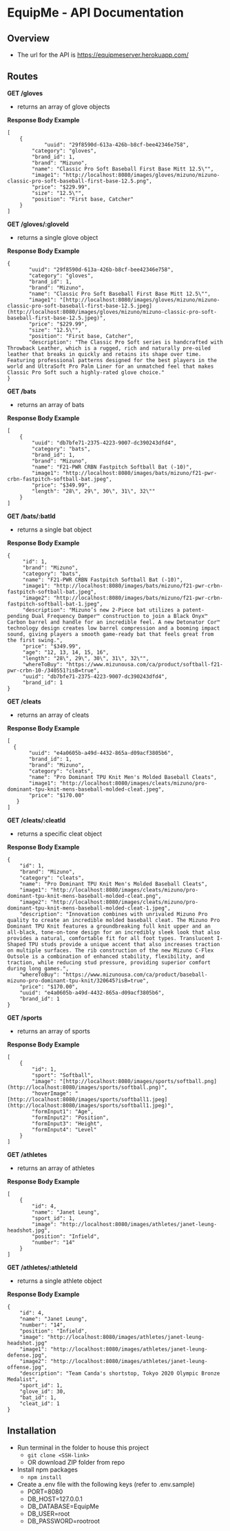# EquipMe - API Documentation

## Overview
 - The url for the API is https://equipmeserver.herokuapp.com/

## Routes

**GET /gloves**
 - returns an array of glove objects

**Response Body Example**

    [
	    {	
                "uuid": "29f8590d-613a-426b-b8cf-bee42346e758",
		    "category": "gloves",
		    "brand_id": 1,
		    "brand": "Mizuno",
		    "name": "Classic Pro Soft Baseball First Base Mitt 12.5\"",
		    "image1": "http://localhost:8080/images/gloves/mizuno/mizuno-classic-pro-soft-baseball-first-base-12.5.png",
		    "price": "$229.99",
		    "size": "12.5\"",
		    "position": "First base, Catcher"   
        }
    ]



**GET /gloves/:gloveId**
 - returns a single glove object
 
 **Response Body Example**

    
	{	
           "uuid": "29f8590d-613a-426b-b8cf-bee42346e758",
           "category": "gloves",
           "brand_id": 1,
           "brand": "Mizuno",
           "name": "Classic Pro Soft Baseball First Base Mitt 12.5\"",
           "image1": "[http://localhost:8080/images/gloves/mizuno/mizuno-classic-pro-soft-baseball-first-base-12.5.jpeg](http://localhost:8080/images/gloves/mizuno/mizuno-classic-pro-soft-baseball-first-base-12.5.jpeg)",
           "price": "$229.99",
           "size": "12.5\"",
           "position": "First base, Catcher",
           "description": "The Classic Pro Soft series is handcrafted with Throwback Leather, which is a rugged, rich and naturally pre-oiled leather that breaks in quickly and retains its shape over time. Featuring professional patterns designed for the best players in the world and UltraSoft Pro Palm Liner for an unmatched feel that makes Classic Pro Soft such a highly-rated glove choice."
	}
	


**GET /bats**
 - returns an array of bats
 
  **Response Body Example**

    [
	    {	
		    "uuid": "db7bfe71-2375-4223-9007-dc390243dfd4",
		    "category": "bats",
		    "brand_id": 1,
		    "brand": "Mizuno",
		    "name": "F21-PWR CRBN Fastpitch Softball Bat (-10)",
		    "image1": "http://localhost:8080/images/bats/mizuno/f21-pwr-crbn-fastpitch-softball-bat.jpeg",
		    "price": "$349.99",
		    "length": "28\", 29\", 30\", 31\", 32\""   
        }
    ]
 
 **GET /bats/:batId**
 - returns a single bat object
 
 **Response Body Example**
    
	{	
		 "id": 1,
		 "brand": "Mizuno",
		 "category": "bats",
		 "name": "F21-PWR CRBN Fastpitch Softball Bat (-10)",
		 "image1": "http://localhost:8080/images/bats/mizuno/f21-pwr-crbn-fastpitch-softball-bat.jpeg",
		 "image2": "http://localhost:8080/images/bats/mizuno/f21-pwr-crbn-fastpitch-softball-bat-1.jpeg",
		 "description": "Mizuno’s new 2-Piece bat utilizes a patent-pending Dual Frequency Damper™ construction to join a Black Onyx™ Carbon barrel and handle for an incredible feel. A new Detonator Cor™ technology design creates low barrel compression and a booming impact sound, giving players a smooth game-ready bat that feels great from the first swing.",
		 "price": "$349.99",
		 "age": "12, 13, 14, 15, 16",
		 "length": "28\", 29\", 30\", 31\", 32\"",
		 "whereToBuy": "https://www.mizunousa.com/ca/product/softball-f21-pwr-crbn-10-/340551?isB=true",
		 "uuid": "db7bfe71-2375-4223-9007-dc390243dfd4",
		 "brand_id": 1
	}
	

**GET /cleats**
 - returns an array of cleats
 
  **Response Body Example**

    [
      {
		   "uuid": "e4a0605b-a49d-4432-865a-d09acf3805b6",
		   "brand_id": 1,
		   "brand": "Mizuno",
		   "category": "cleats",
		   "name": "Pro Dominant TPU Knit Men's Molded Baseball Cleats",
		   "image1": "http://localhost:8080/images/cleats/mizuno/pro-dominant-tpu-knit-mens-baseball-molded-cleat.jpeg",
		   "price": "$170.00"
	   }
	]  

**GET /cleats/:cleatId**
 - returns a specific cleat object
 
  **Response Body Example**
      
    {
	    "id": 1,
	    "brand": "Mizuno",
	    "category": "cleats",
	    "name": "Pro Dominant TPU Knit Men's Molded Baseball Cleats",
	    "image1": "http://localhost:8080/images/cleats/mizuno/pro-dominant-tpu-knit-mens-baseball-molded-cleat.png",
	    "image2": "http://localhost:8080/images/cleats/mizuno/pro-dominant-tpu-knit-mens-baseball-molded-cleat-1.jpeg",
	    "description": "Innovation combines with unrivaled Mizuno Pro quality to create an incredible molded baseball cleat. The Mizuno Pro Dominant TPU Knit features a groundbreaking full knit upper and an all-black, tone-on-tone design for an incredibly sleek look that also provides a natural, comfortable fit for all foot types. Translucent I-Shaped TPU studs provide a unique accent that also increases traction on multiple surfaces. The rib construction of the new Mizuno C-Flex Outsole is a combination of enhanced stability, flexibility, and traction, while reducing stud pressure, providing superior comfort during long games.",
	    "whereToBuy": "https://www.mizunousa.com/ca/product/baseball-mizuno-pro-dominant-tpu-knit/320645?isB=true",
	    "price": "$170.00",
	    "uuid": "e4a0605b-a49d-4432-865a-d09acf3805b6",
	    "brand_id": 1
	}

**GET /sports**
 - returns an array of sports
 
 **Response Body Example**

    [
	    {
		    "id": 1,
		    "sport": "Softball",
		    "image": "[http://localhost:8080/images/sports/softball.png](http://localhost:8080/images/sports/softball.png)",
		    "hoverImage": "[http://localhost:8080/images/sports/softball1.jpeg](http://localhost:8080/images/sports/softball1.jpeg)",
		    "formInput1": "Age",
		    "formInput2": "Position",
		    "formInput3": "Height",
		    "formInput4": "Level"
	    }
	]
**GET /athletes**
 - returns an array of athletes
 
**Response Body Example**
	    
	[
	    {	
		    "id": 4,
		    "name": "Janet Leung",
		    "sport_id": 1,
		    "image": "http://localhost:8080/images/athletes/janet-leung-headshot.jpg",
		    "position": "Infield",
		    "number": "14"
		}
	]

**GET /athletes/:athleteId**
 - returns a single athlete object
 
**Response Body Example**
   
    {  
		"id": 4,
		"name": "Janet Leung",
		"number": "14",
		"position": "Infield",
		"image": "http://localhost:8080/images/athletes/janet-leung-headshot.jpg"
		"image1": "http://localhost:8080/images/athletes/janet-leung-defense.jpg",
		"image2": "http://localhost:8080/images/athletes/janet-leung-offense.jpg",
		"description": "Team Canda's shortstop, Tokyo 2020 Olympic Bronze Medalist",
		"sport_id": 1,
		"glove_id": 30,
		"bat_id": 1,
		"cleat_id": 1
	}
## Installation
- Run terminal in the folder to house this project
	- `git clone <SSH-link>`
	- OR download ZIP folder from repo
- Install npm packages
	- `npm install`
- Create a .env file with the following keys (refer to .env.sample)
	- PORT=8080
	- DB_HOST=127.0.0.1
	- DB_DATABASE=EquipMe
	- DB_USER=root
	- DB_PASSWORD=rootroot